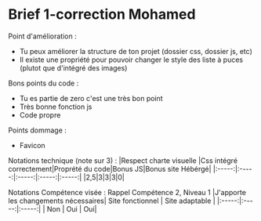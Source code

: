 # Brief 1-correction Mohamed

Point d'amélioration : 
- Tu peux améliorer la structure de ton projet (dossier css, dossier js, etc)
- Il existe une propriété pour pouvoir changer le style des liste à puces (plutot que d'intégré des images)

Bons points du code : 
- Tu es partie de zero c'est une très bon point 
- Très bonne fonction js 
- Code propre

Points dommage :
- Favicon

Notations technique (note sur 3) : 
|Respect charte visuelle |Css intégré correctement|Proprété du code|Bonus JS|Bonus site Hébérgé|
|:-----:|:-----:|:-----:|:-----:|:-----:|
|2,5|3|3|3|0|

Notations Compétence visée : Rappel Compétence 2, Niveau 1 
|J'apporte les changements nécessaires| Site fonctionnel | Site adaptable |
|:-----:|:-----:|:-----:|
| Non | Oui | Oui| 
